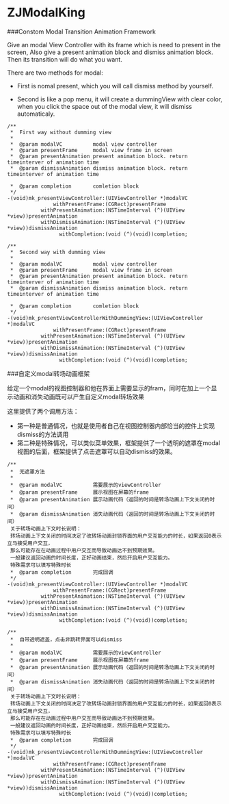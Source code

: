# ZJModalKing

###Constom Modal Transition Animation Framework

Give an modal View Controller with its frame which is need to present in the screen, Also give a present animation block and dismiss animation block. Then its transition will do what you want.

There are two methods for modal:

* First is nomal present, which you will call dismiss method by yourself.

* Second is like a pop menu, it will create a dummingView with clear color, when you click the space out of the modal view, it will dismiss automaticaly. 



```
/**
 *  First way without dumming view
 *
 *  @param modalVC          modal view controller
 *  @param presentFrame     modal view frame in screen
 *  @param presentAnimation present animation block. return timeinterver of animation time
 *  @param dismissAnimation dismiss animation block. return timeinterver of animation time

 *  @param completion       comletion block
 */
-(void)mk_presentViewController:(UIViewController *)modalVC
               withPresentFrame:(CGRect)presentFrame
           withPresentAnimation:(NSTimeInterval (^)(UIView *view))presentAnimation
           withDismissAnimation:(NSTimeInterval (^)(UIView *view))dismissAnimation
                 withCompletion:(void (^)(void))completion;

/**
 *  Second way with dumming view
 *
 *  @param modalVC          modal view controller
 *  @param presentFrame     modal view frame in screen
 *  @param presentAnimation present animation block. return timeinterver of animation time
 *  @param dismissAnimation dismiss animation block. return timeinterver of animation time

 *  @param completion       comletion block
 */
-(void)mk_presentViewControllerWithDummingView:(UIViewController *)modalVC
               withPresentFrame:(CGRect)presentFrame
           withPresentAnimation:(NSTimeInterval (^)(UIView *view))presentAnimation
           withDismissAnimation:(NSTimeInterval (^)(UIView *view))dismissAnimation
                 withCompletion:(void (^)(void))completion;

``` 

###自定义modal转场动画框架

给定一个modal的视图控制器和他在界面上需要显示的fram，同时在加上一个显示动画和消失动画既可以产生自定义modal转场效果

这里提供了两个调用方法：

* 第一种是普通情况，也就是使用者自己在视图控制器内部恰当的控件上实现dismiss的方法调用
* 第二种是特殊情况，可以类似菜单效果，框架提供了一个透明的遮罩在modal视图的后面，框架提供了点击遮罩可以自动dismiss的效果。

```
/**
 *  无遮罩方法
 *
 *  @param modalVC          需要展示的viewController
 *  @param presentFrame     展示视图在屏幕的frame
 *  @param presentAnimation 展示动画代码（返回的时间是转场动画上下文关闭的时间）
 *  @param dismissAnimation 消失动画代码（返回的时间是转场动画上下文关闭的时间）
 关于转场动画上下文时长说明：
 转场动画上下文关闭的时间决定了改转场动画封锁界面的用户交互能力的时长，如果返回0表示立马接受用户交互，
 那么可能存在在动画过程中用户交互而导致动画达不到预期效果。
 一般建议返回动画的时间长度，正好动画结束，然后开启用户交互能力。
 特殊需求可以填写特殊时长
 *  @param completion       完成回调
 */
-(void)mk_presentViewController:(UIViewController *)modalVC
               withPresentFrame:(CGRect)presentFrame
           withPresentAnimation:(NSTimeInterval (^)(UIView *view))presentAnimation
           withDismissAnimation:(NSTimeInterval (^)(UIView *view))dismissAnimation
                 withCompletion:(void (^)(void))completion;

/**
 *  自带透明遮盖，点击非跳转界面可以dismiss
 *
 *  @param modalVC          需要展示的viewController
 *  @param presentFrame     展示视图在屏幕的frame
 *  @param presentAnimation 展示动画代码（返回的时间是转场动画上下文关闭的时间）
 *  @param dismissAnimation 消失动画代码（返回的时间是转场动画上下文关闭的时间）
 关于转场动画上下文时长说明：
 转场动画上下文关闭的时间决定了改转场动画封锁界面的用户交互能力的时长，如果返回0表示立马接受用户交互，
 那么可能存在在动画过程中用户交互而导致动画达不到预期效果。
 一般建议返回动画的时间长度，正好动画结束，然后开启用户交互能力。
 特殊需求可以填写特殊时长
 *  @param completion       完成回调
 */
-(void)mk_presentViewControllerWithDummingView:(UIViewController *)modalVC
               withPresentFrame:(CGRect)presentFrame
           withPresentAnimation:(NSTimeInterval (^)(UIView *view))presentAnimation
           withDismissAnimation:(NSTimeInterval (^)(UIView *view))dismissAnimation
                 withCompletion:(void (^)(void))completion;
```